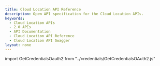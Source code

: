 ```yaml
---
title: Cloud Location API Reference
description: Open API specification for the Cloud Location APIs.
keywords:
  - Cloud Location APIs
  - 2.0 APIs
  - API Documentation
  - Cloud Location API Reference
  - Cloud Location API Swagger
layout: none
---
```

import GetCredentialsOauth2 from "../credentials/GetCredentialsOAuth2.js"

<GetCredentialsOauth2 />

<RedoclyAPIBlock src="/analytics-apis/docs/2.0/cloud-locations.json" scrollYOffset={64}/>
